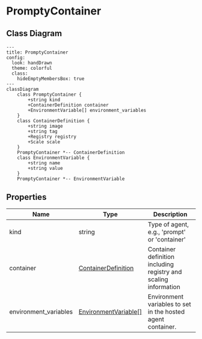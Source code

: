 # PromptyContainer

## Class Diagram

```mermaid
---
title: PromptyContainer
config:
  look: handDrawn
  theme: colorful
  class:
    hideEmptyMembersBox: true
---
classDiagram
    class PromptyContainer {
        +string kind
        +ContainerDefinition container
        +EnvironmentVariable[] environment_variables
    }
    class ContainerDefinition {
        +string image
        +string tag
        +Registry registry
        +Scale scale
    }
    PromptyContainer *-- ContainerDefinition
    class EnvironmentVariable {
        +string name
        +string value
    }
    PromptyContainer *-- EnvironmentVariable
```

## Properties

| Name | Type | Description |
| ---- | ---- | ----------- |
| kind | string | Type of agent, e.g., &#39;prompt&#39; or &#39;container&#39;  |
| container | [ContainerDefinition](ContainerDefinition.md) | Container definition including registry and scaling information  |
| environment_variables | [EnvironmentVariable[]](EnvironmentVariable.md) | Environment variables to set in the hosted agent container.  |
